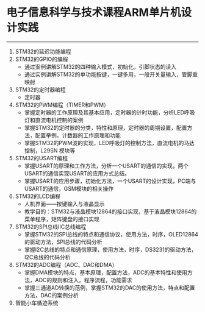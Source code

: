 # 电子信息科学与技术课程ARM单片机设计实践
---
1. STM32的延迟功能编程
2. STM32的GPIO的编程
   - 通过案例讲解STM32的四种输入模式，初始化，引脚状态的读入
   - 通过实例讲解STM32的单功能按键，一键多用，一般开关量输入，管脚重映射
3. STM32的定时器编程
   - 定时器
4. STM32的PWM编程（TIMER和PWM）
   - 掌握定时器的工作原理及其基本应用，定时器的计时功能，分析LED呼吸灯和直流电机控制的案例
   - 掌握STM32的定时器的分类，特性和原理，定时器的周期设置，配置方法，配置举例，计数器的工作原理和功能
   - 掌握STM32的PWM波的实现，LED呼吸灯的控制方法，直流电机的马达控制，L29SN 模块等
5. STM32的USART编程
   - 掌握USART的原理和工作方法，分析一个USART的通信的实现，两个USART的通信实现USART的应用方式总结。
   - 掌握USART的应用步骤，初始化方法，一个USART的设计实现，PC端与USART的通信，GSM模块的相关操作
6. STM32的LCD编程
   - 人机界面——按键输入与液晶显示
   - 教学目的：STM32与液晶模块12864的接口实现，基于液晶模块12864的菜单程序，矩阵键盘的接口实现
7. STM32的SPI总线IIC总线编程
   - 掌握STM32的SPI总线的特点和通信协议，使用方法，时序，OLED12864的驱动方法，SPI总线的代码分析
   - 掌握I2C总线的特点和通信原理，使用方法，时序，DS3231的驱动方法，I2C总线的代码分析
8. STM32的ADC编程（ADC、DAC和DMA）
   - 掌握DMA模块的特点，基本原理，配置方法，ADC的基本特性和使用方法，ADC的规则和注入，程序流程，功能需求
   - 掌握三通道AD转换的范例，掌握STM32的DAC的使用方法，特点和配置方法，DAC的案例分析
9. 智能小车循迹系统


